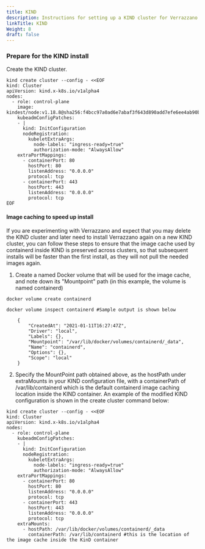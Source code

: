 ```yaml
---
title: KIND
description: Instructions for setting up a KIND cluster for Verrazzano
linkTitle: KIND
Weight: 8
draft: false
---
```


### Prepare for the KIND install


Create the KIND cluster.

```shell
kind create cluster --config - <<EOF
kind: Cluster
apiVersion: kind.x-k8s.io/v1alpha4
nodes:
  - role: control-plane
    image: kindest/node:v1.18.8@sha256:f4bcc97a0ad6e7abaf3f643d890add7efe6ee4ab90baeb374b4f41a4c95567eb
    kubeadmConfigPatches:
    - |
      kind: InitConfiguration
      nodeRegistration:
        kubeletExtraArgs:
          node-labels: "ingress-ready=true"
          authorization-mode: "AlwaysAllow"
    extraPortMappings:
      - containerPort: 80
        hostPort: 80
        listenAddress: "0.0.0.0"
        protocol: tcp
      - containerPort: 443
        hostPort: 443
        listenAddress: "0.0.0.0"
        protocol: tcp
EOF
```

#### Image caching to speed up install

If you are experimenting with Verrazzano and expect that you may delete the KIND cluster and later need to install Verrazzano again on a new KIND cluster, you can follow these steps to ensure that the image cache used by containerd inside KIND is preserved across clusters, so that subsequent installs will be faster than the first install, as they will not pull the needed images again.

1. Create a named Docker volume that will be used for the image cache, and note down its "Mountpoint" path (in this example, the volume is named containerd)  

```shell
docker volume create containerd
 
docker volume inspect containerd #Sample output is shown below
 
    {
        "CreatedAt": "2021-01-11T16:27:47Z",
        "Driver": "local",
        "Labels": {},
        "Mountpoint": "/var/lib/docker/volumes/containerd/_data",
        "Name": "containerd",
        "Options": {},
        "Scope": "local"
    }
```

2. Specify the MountPoint path obtained above, as the hostPath under extraMounts in your KIND configuration file, with a containerPath of /var/lib/containerd which is the default containerd image caching location inside the KIND container. An example of the modified KIND configuration is shown in the create cluster command below:

```shell
kind create cluster --config - <<EOF
kind: Cluster
apiVersion: kind.x-k8s.io/v1alpha4
nodes:
  - role: control-plane
    kubeadmConfigPatches:
    - |
      kind: InitConfiguration
      nodeRegistration:
        kubeletExtraArgs:
          node-labels: "ingress-ready=true"
          authorization-mode: "AlwaysAllow"
    extraPortMappings:
      - containerPort: 80
        hostPort: 80
        listenAddress: "0.0.0.0"
        protocol: tcp
      - containerPort: 443
        hostPort: 443
        listenAddress: "0.0.0.0"
        protocol: tcp
    extraMounts:
      - hostPath: /var/lib/docker/volumes/containerd/_data
        containerPath: /var/lib/containerd #this is the location of the image cache inside the KinD container

```


